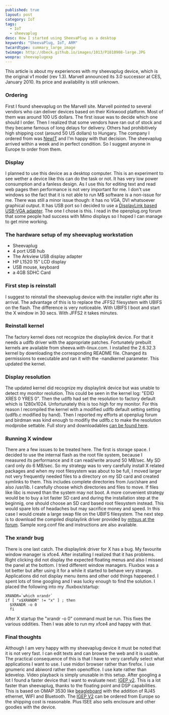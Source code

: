 ```yaml
---
published: true
layout: post
category: IoT
tags: 
  - IoT
  - sheevaplug
desc: How I started using SheevaPlug as a desktop
keywords: "SheevaPlug, IoT, ARM"
twcardtype: summary_large_image 
twimage: http://dbeck.github.io/images/1013/P1010908-large.JPG
woopra: sheevaplugexp
---
```


This article is about my experiences with my sheevaplug device, which is the original v1 model (rev 1.3). Marvell announced its 3.0 successor at CES, January 2010. Its price and availability is still unknown.

### Ordering

First I found sheevaplug on the Marvell site. Marvell pointed to several vendors who can deliver devices based on their Kirkwood platform. Most of them was around 100 US dollars. The first issue was to decide which one should I order. Then I realized that some vendors have ran out of stock and they became famous of long delays for delivery. Others had prohibitively high shipping cost (around 50 US dollars) to Hungary. The company I ordered from was [NewIT](https://www.newit.co.uk/shop/) and I'm happy with that decision. The sheevaplug arrived within a week and in perfect condition. So I suggest anyone in Europe to order from them.

### Display

I planned to use this device as a desktop computer. This is an experiment to see wether a device like this can do the task or not. It has very low power consumption and a fanless design. As I use this for editing text and read web pages then performance is not very important for me. I don't use windows so the fact that it is not able to run M$ software is a non-issue for me. There was still a minor issue though: it has no VGA, DVI whatsoever graphical output.  It has USB port so I decided to use a [DisplayLink based USB-VGA adapter](http://www.displaylink.com/shop/index.php?product=5). The one I chose is this. I read in the openplug.org forum that some people had success with Mimo displays so I hoped I can manage to get mine working.

### The hardware setup of my sheevaplug workstation

* Sheevaplug
* 4 port USB hub
* The Arkview USB display adapter
* HP L1520 15" LCD display
* USB mouse, keyboard
* a 4GB SDHC Card

### First step is reinstall

I suggest to reinstall the sheevaplug device with the installer right after its arrival. The advantage of this is to replace the JFFS2 filesystem with UBIFS on the flash. The difference is very noticeable. With UBIFS I boot and start the X window in 30 secs. With JFFS2 it takes minutes.

### Reinstall kernel

The factory kernel does not recognize the displaylink device. For that it needs a udlfb driver with the appropriate patches. Fortunately prebuilt kernels are available from sheeva.with-linux.com. I installed the 2.6.32.3 kernel by downloading the corresponding README file. Changed its permissions to executable and ran it with the -nandkernel parameter. This updated the kernel.

### Display resolution

The updated kernel did recognize my displaylink device but was unable to detect my monitor reolution. This could be seen in the kernel log: "EDID XRES 0 YRES 0". Then the udlfb had set the resolution to factory default which is 1280x1024. Unfortunately this is too high for my monitor. For this reason I recompiled the kernel with a modified udlfb default setting setting (udlfb.c modified by hand). Then I reported my efforts at openplug forum and birdman was kind enough to modifiy the udlfb.c to make the resolution modprobe settable. Full story and downloadables [can be found here](http://plugcomputer.org/plugforum/index.php?topic=343.30).

### Running X window

There are a few issues to be treated here. The first is storage space. I decided to use the internal flash as the root file system, because I measured its performance and it can read/write around 50 MB/sec. My SD card only do 6 MB/sec. So my strategy was to very carefully install X related packages and when my root filesystem was about to be full, I moved larger not very frequently needed files to a directory on my SD card and created symlinks to them. This includes complete directories from /usr/share and also /usr/lib. I carefully choose which directories and files to move. If files like libc is moved than the system may not boot.
A more convenient strategy would be to buy a lot faster SD card and during the installation step at the beginnig, one should choose an SD card based root filesystem instead. This would spare lots of headaches but may sacrifice money and speed. In this case I would create a large swap file on the UBIFS filesystem.
The next step is to download the compiled displaylink driver provided by [mitsus at the forum](http://plugcomputer.org/plugforum/index.php?topic=343.30). Sample xorg.conf file and instructions are also available.

### The xrandr bug

There is one last catch. The displaylink driver for X has a bug. My favourite window manager is xfce4. After installing I realized that it has problems. Right clicking did not display the expected floating menus and also I missed the panel at the bottom. I tried different window managers. Fluxbox was a lot better but after using it for a while it started to behave very strange. Applications did not display menu items and other odd things happened. I spent lots of time googling and I was lucky enough to find the solution. I placed the following into my .fluxbox/startup:

```
XRANDR=`which xrandr`
if [ "x$XRANDR" != "x" ] ; then
  $XRANDR -o 0
  fi
```

After X startup the "xrandr -o 0" command must be run. This fixes the various oddities. Then I was able to run my xfce4 and happy with that.

### Final thoughts

Although I am very happy with my sheevaplug device it must be noted that it is not very fast. I can edit texts and can browse the web and it is usable. The practical consequence of this is that I have to very carefully select what applications I want to use. I use midori browser rather than firefox. I use gnumeric and abiword rather then openoffice. I use kate rather than kdevelop. Video playback is simply unusable in this setup.
After googling a lot I found a faster device that I want to evaluate next: [IGEP v2](http://www.igep-platform.com/). This is a lot faster than sheevaplug, thanks to the floating point and DSP capabilities. This is based on OMAP 3530 like [beagleboard](http://beagleboard.org/) with the addition of RJ45 ethernet, WIFI and Bluetooth. The [IGEP V2](http://www.igep-platform.com/) can be ordered from Europe so the shipping cost is reasonable. Plus ISEE also sells enclosure and other goodies with the device.

